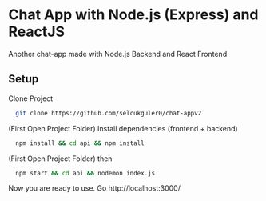 # Chat App with Node.js (Express) and ReactJS

Another chat-app made with Node.js Backend and React Frontend

## Setup 

Clone Project
```bash 
  git clone https://github.com/selcukguler0/chat-appv2
```

(First Open Project Folder) Install dependencies (frontend + backend)
```bash 
  npm install && cd api && npm install
``` 

(First Open Project Folder) then
```bash 
  npm start && cd api && nodemon index.js
``` 

Now you are ready to use.
Go http://localhost:3000/
